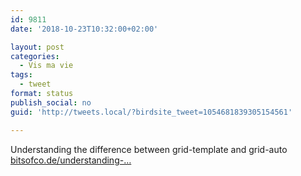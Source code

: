```yaml
---
id: 9811
date: '2018-10-23T10:32:00+02:00'

layout: post
categories:
  - Vis ma vie
tags:
  - tweet
format: status
publish_social: no
guid: 'http://tweets.local/?birdsite_tweet=1054681839305154561'

---
```


Understanding the difference between grid-template and grid-auto [bitsofco.de/understanding-…](https://bitsofco.de/understanding-the-difference-between-grid-template-and-grid-auto/)